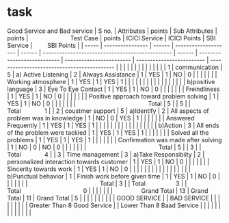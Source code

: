 # task
Good Service and Bad service
| S no. | Attributes       | points | Sub Attributes       | points |                         Test Case               | points | ICICI Service               | ICICI Points             | SBI Service               |         SBI Points                          |
| ----- | ---------------- | ------ | -------------------- | ------ | ----------------------------------------------- | ------ | --------------------------- | ------------------------ | ------------------------- | ------------------------------------------- |
|       |                  |        |                      |        |                                                 |        |                             |                          |                           |                                             |
| 1     | communication    | 5      | a) Active Listening  | 2      | Always Assistance                               | 1      | YES                         | 1                        | NO                        | 0                                           |
|       |                  |        |                      |        | Working atmosphere                              | 1      | YES                         | 1                        | YES                       | 1                                           |
|       |                  |        |                      |        |                                                 |        |                             |                          |                           |                                             |
|       |                  |        | b)positive language  | 3      | Eye To Eye Contact                              | 1      | YES                         | 1                        | NO                        | 0                                           |
|       |                  |        |                      |        | Freindliness                                    | 1      | YES                         | 1                        | NO                        | 0                                           |
|       |                  |        |                      |        | Positive approach toward problem solving        | 1      | YES                         | 1                        | NO                        | 0                                           |
|       |                  |        |                      |        |                                           Total | 5      |                             | 5                        |                           | Total              1                        |
| 2     | coustmer support | 5      | a)Identify           | 2      | All aspects of problem was in knowledge         | 1      | NO                          | 0                        | YES                       | 1                                           |
|       |                  |        |                      |        | Answered Frequently                             | 1      | YES                         | 1                        | YES                       | 1                                           |
|       |                  |        |                      |        |                                                 |        |                             |                          |                           |                                             |
|       |                  |        | b)Action             | 3      | All ends of the problem were tackled            | 1      | YES                         | 1                        | YES                       | 1                                           |
|       |                  |        |                      |        | Solved all the problems                         | 1      | YES                         | 1                        | YES                       | 1                                           |
|       |                  |        |                      |        | Confirmation was made after solving             | 1      | NO                          | 0                        | NO                        | 0                                           |
|       |                  |        |                      |        |                                           Total | 5      |                             | 3                        |                           | Total              4                        |
| 3     | Time management  | 3      | a)Take Responsibiity | 2      | personalized interaction towards customer       | 1      | YES                         | 1                        | NO                        | 0                                           |
|       |                  |        |                      |        | Sincerity towards work                          | 1      | YES                         | 1                        | NO                        | 0                                           |
|       |                  |        |                      |        |                                                 |        |                             |                          |                           |                                             |
|       |                  |        | b)Punctual behavior  | 1      | Finish work before given time                   | 1      | YES                         | 1                        | NO                        | 0                                           |
|       |                  |        |                      |        |                                           Total | 3      |                             | Total                  3 |                           | Total                                     0 |
|       |                  |        |                      |        |                 Grand Total                     | 13     | Grand Total                 | 11                       | Grand Total               | 5                                           |
|       |                  |        |                      |        |                                                 |        |                             | GOOD SERVICE             |                           | BAD SERVICE                                 |
|       |                  |        |                      |        |                                                 |        | Greater Than 8 Good Service |                          | Lower Than 8 Baad Service |
|       |                  |        |                      |        |                                                 |        |                             |                          |                           |                                             |
